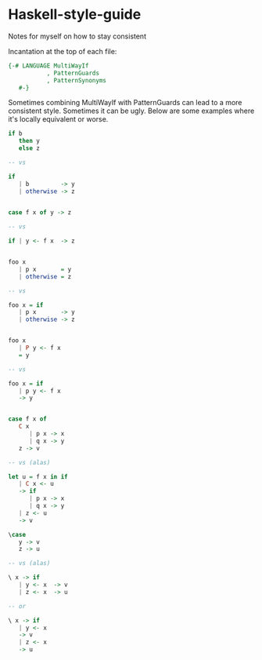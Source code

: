 # Haskell-style-guide
Notes for myself on how to stay consistent

Incantation at the top of each file:
```Haskell
{-# LANGUAGE MultiWayIf
           , PatternGuards
           , PatternSynonyms
   #-}
```

Sometimes combining MultiWayIf with PatternGuards can lead to a more consistent style. Sometimes it can be ugly. Below are some examples where it's locally equivalent or worse.
```Haskell
if b
   then y
   else z

-- vs

if
   | b         -> y
   | otherwise -> z


case f x of y -> z
   
-- vs

if | y <- f x  -> z


foo x
   | p x       = y
   | otherwise = z

-- vs

foo x = if
   | p x       -> y
   | otherwise -> z


foo x
   | P y <- f x
   = y

-- vs

foo x = if
   | p y <- f x
   -> y


case f x of
   C x 
      | p x -> x
      | q x -> y
   z -> v

-- vs (alas)

let u = f x in if
   | C x <- u 
   -> if
      | p x -> x
      | q x -> y
   | z <- u
   -> v

\case
   y -> v
   z -> u

-- vs (alas)

\ x -> if
   | y <- x  -> v
   | z <- x  -> u

-- or

\ x -> if
   | y <- x
   -> v
   | z <- x
   -> u
```
